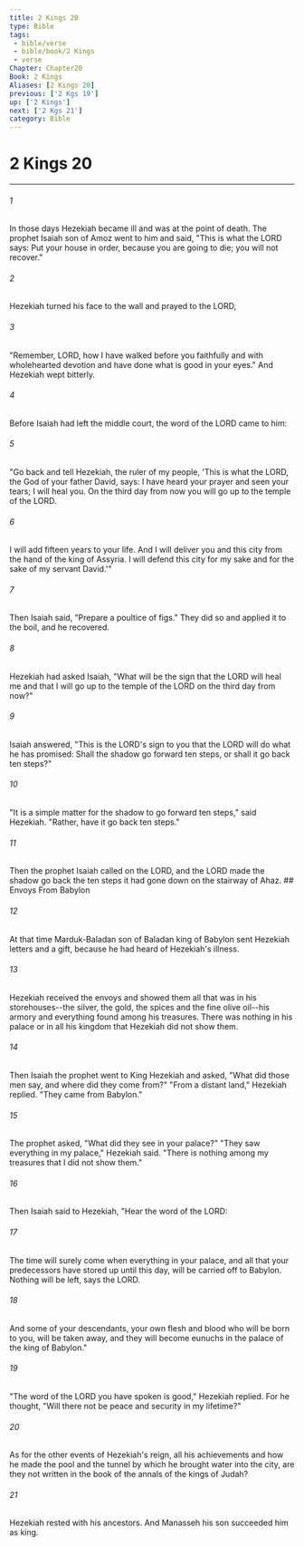 ```yaml
---
title: 2 Kings 20
type: Bible
tags:
 - bible/verse
 - bible/book/2 Kings
 - verse
Chapter: Chapter20
Book: 2 Kings
Aliases: [2 Kings 20]
previous: ['2 Kgs 19']
up: ['2 Kings']
next: ['2 Kgs 21']
category: Bible
---
```

# 2 Kings 20

***


###### 1 
In those days Hezekiah became ill and was at the point of death. The prophet Isaiah son of Amoz went to him and said, "This is what the LORD says: Put your house in order, because you are going to die; you will not recover." 

###### 2 
Hezekiah turned his face to the wall and prayed to the LORD, 

###### 3 
"Remember, LORD, how I have walked before you faithfully and with wholehearted devotion and have done what is good in your eyes." And Hezekiah wept bitterly. 

###### 4 
Before Isaiah had left the middle court, the word of the LORD came to him: 

###### 5 
"Go back and tell Hezekiah, the ruler of my people, 'This is what the LORD, the God of your father David, says: I have heard your prayer and seen your tears; I will heal you. On the third day from now you will go up to the temple of the LORD. 

###### 6 
I will add fifteen years to your life. And I will deliver you and this city from the hand of the king of Assyria. I will defend this city for my sake and for the sake of my servant David.'" 

###### 7 
Then Isaiah said, "Prepare a poultice of figs." They did so and applied it to the boil, and he recovered. 

###### 8 
Hezekiah had asked Isaiah, "What will be the sign that the LORD will heal me and that I will go up to the temple of the LORD on the third day from now?" 

###### 9 
Isaiah answered, "This is the LORD's sign to you that the LORD will do what he has promised: Shall the shadow go forward ten steps, or shall it go back ten steps?" 

###### 10 
"It is a simple matter for the shadow to go forward ten steps," said Hezekiah. "Rather, have it go back ten steps." 

###### 11 
Then the prophet Isaiah called on the LORD, and the LORD made the shadow go back the ten steps it had gone down on the stairway of Ahaz. ## Envoys From Babylon 

###### 12 
At that time Marduk-Baladan son of Baladan king of Babylon sent Hezekiah letters and a gift, because he had heard of Hezekiah's illness. 

###### 13 
Hezekiah received the envoys and showed them all that was in his storehouses--the silver, the gold, the spices and the fine olive oil--his armory and everything found among his treasures. There was nothing in his palace or in all his kingdom that Hezekiah did not show them. 

###### 14 
Then Isaiah the prophet went to King Hezekiah and asked, "What did those men say, and where did they come from?" "From a distant land," Hezekiah replied. "They came from Babylon." 

###### 15 
The prophet asked, "What did they see in your palace?" "They saw everything in my palace," Hezekiah said. "There is nothing among my treasures that I did not show them." 

###### 16 
Then Isaiah said to Hezekiah, "Hear the word of the LORD: 

###### 17 
The time will surely come when everything in your palace, and all that your predecessors have stored up until this day, will be carried off to Babylon. Nothing will be left, says the LORD. 

###### 18 
And some of your descendants, your own flesh and blood who will be born to you, will be taken away, and they will become eunuchs in the palace of the king of Babylon." 

###### 19 
"The word of the LORD you have spoken is good," Hezekiah replied. For he thought, "Will there not be peace and security in my lifetime?" 

###### 20 
As for the other events of Hezekiah's reign, all his achievements and how he made the pool and the tunnel by which he brought water into the city, are they not written in the book of the annals of the kings of Judah? 

###### 21 
Hezekiah rested with his ancestors. And Manasseh his son succeeded him as king. 
